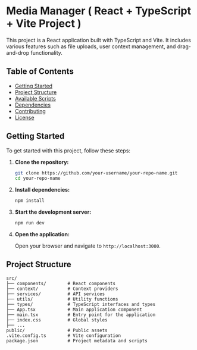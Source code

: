 # Media Manager ( React + TypeScript + Vite Project )

This project is a React application built with TypeScript and Vite. It includes various features such as file uploads, user context management, and drag-and-drop functionality.

## Table of Contents

- [Getting Started](#getting-started)
- [Project Structure](#project-structure)
- [Available Scripts](#available-scripts)
- [Dependencies](#dependencies)
- [Contributing](#contributing)
- [License](#license)

## Getting Started

To get started with this project, follow these steps:

1. **Clone the repository:**

   ```sh
   git clone https://github.com/your-username/your-repo-name.git
   cd your-repo-name
   ```

2. **Install dependencies:**

   ```sh
   npm install
   ```

3. **Start the development server:**

   ```sh
   npm run dev
   ```

4. **Open the application:**

   Open your browser and navigate to `http://localhost:3000`.

## Project Structure

```plaintext
src/
├── components/        # React components
├── context/           # Context providers
├── services/          # API services
├── utils/             # Utility functions
├── types/             # TypeScript interfaces and types
├── App.tsx            # Main application component
├── main.tsx           # Entry point for the application
├── index.css          # Global styles
├── ...
public/                # Public assets
.vite.config.ts        # Vite configuration
package.json           # Project metadata and scripts
```
